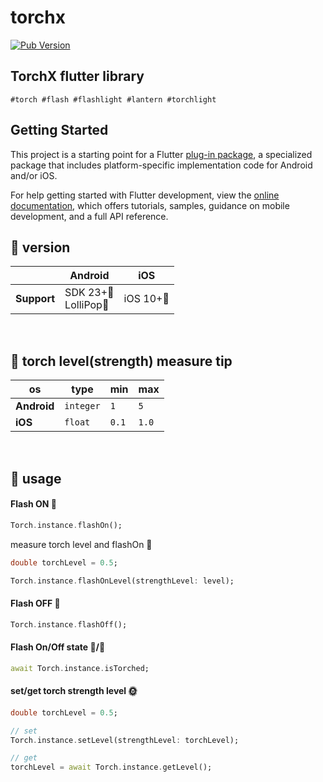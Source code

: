 # torchx
[![Pub Version](https://img.shields.io/pub/v/torchx?color=blue)](https://pub.dev/packages/torchx)
<br/>

## TorchX flutter library
`#torch #flash #flashlight #lantern #torchlight`
<br/>

## Getting Started

This project is a starting point for a Flutter
[plug-in package](https://flutter.dev/developing-packages/),
a specialized package that includes platform-specific implementation code for
Android and/or iOS.

For help getting started with Flutter development, view the
[online documentation](https://flutter.dev/docs), which offers tutorials,
samples, guidance on mobile development, and a full API reference.

## 🚧 version
|             | Android | iOS     |
|-------------|---------|---------|
| **Support** | SDK 23+🔼 <br> LolliPop🍭 | iOS 10+🔼 |



<br/>

## 🌱 torch level(strength) measure tip
|      os     |   type    |    min   |   max  |
|-------------|-----------|----------|--------|
| **Android** | `integer` |    `1`   |   `5`  |
|   **iOS**   | `float`   |   `0.1`  |  `1.0` |

<br/>

## 🚀 usage

#### Flash ON 🌝
```dart
Torch.instance.flashOn();
```
measure torch level and flashOn 🌝
```dart
double torchLevel = 0.5;

Torch.instance.flashOnLevel(strengthLevel: level);
```
#### Flash OFF 🌚
```dart
Torch.instance.flashOff();
```
#### Flash On/Off state 🌝/🌚
```dart
await Torch.instance.isTorched;
```
#### set/get torch strength level 🌞
```dart
double torchLevel = 0.5;

// set
Torch.instance.setLevel(strengthLevel: torchLevel);

// get
torchLevel = await Torch.instance.getLevel();
```
<br/>
<br/>

